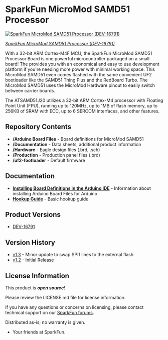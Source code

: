 SparkFun MicroMod SAMD51 Processor
========================================


[![SparkFun MicroMod SAMD51 Processor (DEV-16791)](https://cdn.sparkfun.com/assets/parts/1/5/6/9/8/16791-SparkFun_MicroMod_SAMD51_Processor-01a.jpg)](https://www.sparkfun.com/products/16791)

[*SparkFun MicroMod SAMD51 Processor (DEV-16791)*](https://www.sparkfun.com/products/16791)

With a 32-bit ARM Cortex-M4F MCU, the SparkFun MicroMod SAMD51 Processor Board is one powerful microcontroller packaged on a small board! The provides you with an economical and easy to use development platform if you're needing more power with minimal working space. This MicroMod SAMD51 even comes flashed with the same convenient UF2 bootloader like the SAMD51 Thing Plus and the RedBoard Turbo. The MicroMod SAMD51 uses the MicroMod Hardware pinout to easily switch between carrier boards.

The ATSAMD51J20 utilizes a 32-bit ARM Cortex-M4 processor with Floating Point Unit (FPU), running up to 120MHz, up to 1MB of flash memory, up to 256KB of SRAM with ECC, up to 6 SERCOM interfaces, and other features.

Repository Contents
-------------------

* **/Arduino Board Files** - Board definitions for MicroMod SAMD51
* **/Documentation** - Data sheets, additional product information
* **/Hardware** - Eagle design files (.brd, .sch)
* **/Production** - Production panel files (.brd)
* **/uf2-footloader** - Default firmware

Documentation
--------------
* **[Installing Board Definitions in the Arduino IDE](https://learn.sparkfun.com/tutorials/installing-board-definitions-in-the-arduino-ide)** - Information about installing Arduino Board Files for Arduino
* **[Hookup Guide](https://learn.sparkfun.com/tutorials/micromod-samd51-processor-board-hookup-guide)** - Basic hookup guide

Product Versions
----------------
* [DEV-16791](https://www.sparkfun.com/products/16791)

Version History
---------------
* [v1.3](https://github.com/sparkfun/MicroMod_Processor_Board-SAMD51/tree/v1.3) - Minor update to swap SPI1 lines to the external flash
* [v1.2](https://github.com/sparkfun/MicroMod_Processor_Board-SAMD51/tree/v1.2) - Initial Release 

License Information
-------------------

This product is _**open source**_! 

Please review the LICENSE.md file for license information. 

If you have any questions or concerns on licensing, please contact technical support on our [SparkFun forums](https://forum.sparkfun.com/viewforum.php?f=152).

Distributed as-is; no warranty is given.

- Your friends at SparkFun.

_<COLLABORATION CREDIT>_
